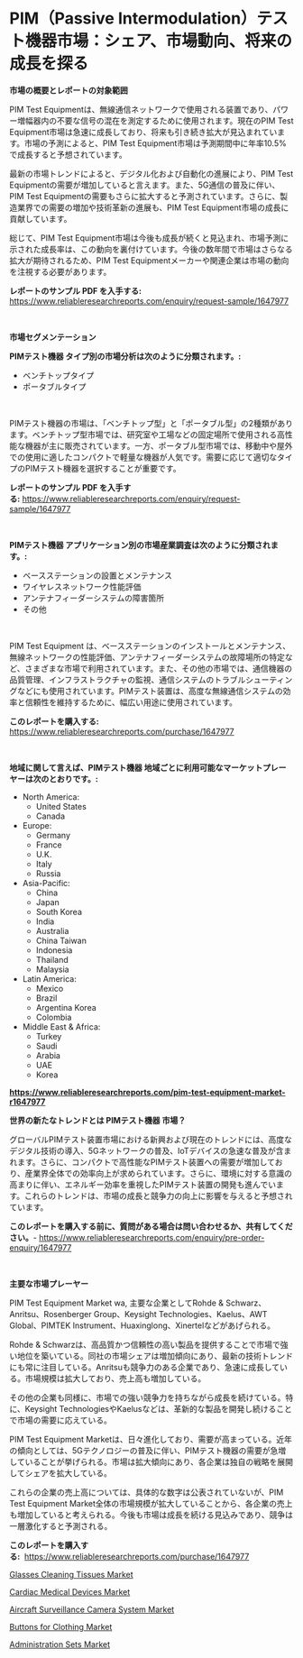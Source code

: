 <p><h1>PIM（Passive Intermodulation）テスト機器市場：シェア、市場動向、将来の成長を探る</h1></p><p><strong>市場の概要とレポートの対象範囲</strong></p>
<p><p>PIM Test Equipmentは、無線通信ネットワークで使用される装置であり、パワー増幅器内の不要な信号の混在を測定するために使用されます。現在のPIM Test Equipment市場は急速に成長しており、将来も引き続き拡大が見込まれています。市場の予測によると、PIM Test Equipment市場は予測期間中に年率10.5%で成長すると予想されています。</p><p>最新の市場トレンドによると、デジタル化および自動化の進展により、PIM Test Equipmentの需要が増加していると言えます。また、5G通信の普及に伴い、PIM Test Equipmentの需要もさらに拡大すると予測されています。さらに、製造業界での需要の増加や技術革新の進展も、PIM Test Equipment市場の成長に貢献しています。</p><p>総じて、PIM Test Equipment市場は今後も成長が続くと見込まれ、市場予測に示された成長率は、この動向を裏付けています。今後の数年間で市場はさらなる拡大が期待されるため、PIM Test Equipmentメーカーや関連企業は市場の動向を注視する必要があります。</p></p>
<p><strong>レポートのサンプル PDF を入手する:</strong> <a href="https://www.reliableresearchreports.com/enquiry/request-sample/1647977">https://www.reliableresearchreports.com/enquiry/request-sample/1647977</a></p>
<p>&nbsp;</p>
<p><strong>市場セグメンテーション</strong></p>
<p><strong>PIMテスト機器 タイプ別の市場分析は次のように分類されます。:</strong></p>
<p><ul><li>ベンチトップタイプ</li><li>ポータブルタイプ</li></ul></p>
<p>&nbsp;</p>
<p><p>PIMテスト機器の市場は、「ベンチトップ型」と「ポータブル型」の2種類があります。ベンチトップ型市場では、研究室や工場などの固定場所で使用される高性能な機器が主に販売されています。一方、ポータブル型市場では、移動中や屋外での使用に適したコンパクトで軽量な機器が人気です。需要に応じて適切なタイプのPIMテスト機器を選択することが重要です。</p></p>
<p><strong>レポートのサンプル PDF を入手する:</strong>&nbsp;<a href="https://www.reliableresearchreports.com/enquiry/request-sample/1647977">https://www.reliableresearchreports.com/enquiry/request-sample/1647977</a></p>
<p>&nbsp;</p>
<p><strong> PIMテスト機器 アプリケーション別の市場産業調査は次のように分類されます。:</strong></p>
<p><ul><li>ベースステーションの設置とメンテナンス</li><li>ワイヤレスネットワーク性能評価</li><li>アンテナフィーダーシステムの障害箇所</li><li>その他</li></ul></p>
<p>&nbsp;</p>
<p><p>PIM Test Equipment は、ベースステーションのインストールとメンテナンス、無線ネットワークの性能評価、アンテナフィーダーシステムの故障場所の特定など、さまざまな市場で利用されています。また、その他の市場では、通信機器の品質管理、インフラストラクチャの監視、通信システムのトラブルシューティングなどにも使用されています。PIMテスト装置は、高度な無線通信システムの効率と信頼性を維持するために、幅広い用途に使用されています。</p></p>
<p><strong>このレポートを購入する:</strong>&nbsp; <a href="https://www.reliableresearchreports.com/purchase/1647977">https://www.reliableresearchreports.com/purchase/1647977</a></p>
<p>&nbsp;</p>
<p><strong>地域に関して言えば、PIMテスト機器 地域ごとに利用可能なマーケットプレーヤーは次のとおりです。:</strong></p>
<p><ul>
    <li>
        North America:
        <ul>
            <li>United States</li>
            <li>Canada</li>
        </ul>
    </li>
    <li>
        Europe:
        <ul>
            <li>Germany</li>
            <li>France</li>
            <li>U.K.</li>
            <li>Italy</li>
            <li>Russia</li>
        </ul>
    </li>
    <li>
        Asia-Pacific:
        <ul>
            <li>China</li>
            <li>Japan</li>
            <li>South Korea</li>
            <li>India</li>
            <li>Australia</li>
            <li>China Taiwan</li>
            <li>Indonesia</li>
            <li>Thailand</li>
            <li>Malaysia</li>
        </ul>
    </li>
    <li>
        Latin America:
        <ul>
            <li>Mexico</li>
            <li>Brazil</li>
            <li>Argentina Korea</li>
            <li>Colombia</li>
        </ul>
    </li>
    <li>
        Middle East & Africa:
        <ul>
            <li>Turkey</li>
            <li>Saudi</li>
            <li>Arabia</li>
            <li>UAE</li>
            <li>Korea</li>
        </ul>
    </li>
    </ul></p>
<p><strong><a href="https://www.reliableresearchreports.com/pim-test-equipment-market-r1647977">https://www.reliableresearchreports.com/pim-test-equipment-market-r1647977</a></strong>&nbsp;</p>
<p><strong>世界の新たなトレンドとは PIMテスト機器 市場？</strong></p>
<p><p>グローバルPIMテスト装置市場における新興および現在のトレンドには、高度なデジタル技術の導入、5Gネットワークの普及、IoTデバイスの急速な普及が含まれます。さらに、コンパクトで高性能なPIMテスト装置への需要が増加しており、産業界全体での効率向上が求められています。さらに、環境に対する意識の高まりに伴い、エネルギー効率を重視したPIMテスト装置の開発も進んでいます。これらのトレンドは、市場の成長と競争力の向上に影響を与えると予想されています。</p></p>
<p><strong>このレポートを購入する前に、質問がある場合は問い合わせるか、共有してください。</strong>- <a href="https://www.reliableresearchreports.com/enquiry/pre-order-enquiry/1647977">https://www.reliableresearchreports.com/enquiry/pre-order-enquiry/1647977</a></p>
<p>&nbsp;</p>
<p><strong>主要な市場プレーヤー</strong></p>
<p><p>PIM Test Equipment Market wa, 主要な企業としてRohde & Schwarz、Anritsu、Rosenberger Group、Keysight Technologies、Kaelus、AWT Global、PIMTEK Instrument、Huaxinglong、Xinertelなどがあげられる。</p><p>Rohde & Schwarzは、高品質かつ信頼性の高い製品を提供することで市場で強い地位を築いている。同社の市場シェアは増加傾向にあり、最新の技術トレンドにも常に注目している。Anritsuも競争力のある企業であり、急速に成長している。市場規模は拡大しており、売上高も増加している。</p><p>その他の企業も同様に、市場での強い競争力を持ちながら成長を続けている。特に、Keysight TechnologiesやKaelusなどは、革新的な製品を開発し続けることで市場の需要に応えている。</p><p>PIM Test Equipment Marketは、日々進化しており、需要が高まっている。近年の傾向としては、5Gテクノロジーの普及に伴い、PIMテスト機器の需要が急増していることが挙げられる。市場は拡大傾向にあり、各企業は独自の戦略を展開してシェアを拡大している。</p><p>これらの企業の売上高については、具体的な数字は公表されていないが、PIM Test Equipment Market全体の市場規模が拡大していることから、各企業の売上も増加していると考えられる。今後も市場は成長を続ける見込みであり、競争は一層激化すると予測される。</p></p>
<p><strong>このレポートを購入する:</strong>&nbsp;&nbsp;<a href="https://www.reliableresearchreports.com/purchase/1647977">https://www.reliableresearchreports.com/purchase/1647977</a></p>
<p><p><a href="https://issuu.com/reportprime-2/docs/glasses-cleaning-tissues-market-size-2030.pptx">Glasses Cleaning Tissues Market</a></p><p><a href="https://www.linkedin.com/pulse/cardiac-medical-devicesnbspmarket-focuses-market-share-size-5xcaf">Cardiac Medical Devices Market</a></p><p><a href="https://github.com/HenrietteMills1/Market-Research-Report-List-1/blob/main/aircraft-surveillance-camera-system-market.md">Aircraft Surveillance Camera System Market</a></p><p><a href="https://issuu.com/reportprime-2/docs/buttons-for-clothing-market-size-2030.pptx">Buttons for Clothing Market</a></p><p><a href="https://www.linkedin.com/pulse/administration-sets-market-size-cagr-trends-2024-2030-madamarket-nvwmf">Administration Sets Market</a></p></p>